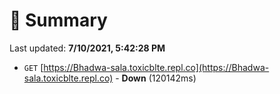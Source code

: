 # 📖 Summary
Last updated: **7/10/2021, 5:42:28 PM**

- `GET` [https://Bhadwa-sala.toxicblte.repl.co](https://Bhadwa-sala.toxicblte.repl.co) - **Down** (120142ms)
